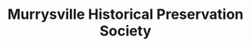---
layout: repo
title: "Murrysville Historical Preservation Society"
id: 14586
permalink: repos/14586/
---